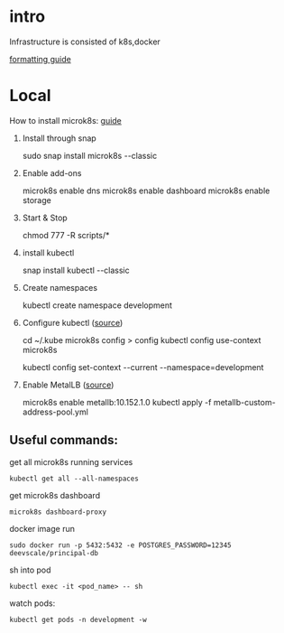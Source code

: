 # intro

Infrastructure is consisted of k8s,docker
    
[formatting guide][1]

# Local
How to install microk8s: [guide][2]

1. Install through snap


    sudo snap install microk8s --classic

2. Enable add-ons


    microk8s enable dns
    microk8s enable dashboard
    microk8s enable storage

3. Start & Stop
    

    chmod 777 -R scripts/*     

4. install kubectl


    snap install kubectl --classic

5. Create namespaces


    kubectl create namespace development

6. Configure kubectl ([source][5])


    cd ~/.kube
    microk8s config > config
    kubectl config use-context microk8s
    
    kubectl config set-context --current --namespace=development

7. Enable MetalLB ([source][6])


    microk8s enable metallb:10.152.1.0
    kubectl apply -f metallb-custom-address-pool.yml



## Useful commands:
    

get all microk8s running services

    kubectl get all --all-namespaces

get microk8s dashboard

    microk8s dashboard-proxy


docker image run

    sudo docker run -p 5432:5432 -e POSTGRES_PASSWORD=12345 deevscale/principal-db

sh into pod

    kubectl exec -it <pod_name> -- sh

watch pods:

    kubectl get pods -n development -w

[1]: <https://www.markdownguide.org/basic-syntax/>
[2]: <https://ubuntu.com/tutorials/install-a-local-kubernetes-with-microk8s>
[3]: <https://github.com/canonical/microk8s>
[4]: <https://blog.antosubash.com/posts/deploy-docker-registry-and-postgres-database-in-micro-k8s>
[5]: <https://anaisurl.com/kubernetes-kubectl-microk8s/>
[6]: <https://microk8s.io/docs/addon-metallb>